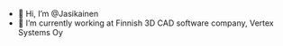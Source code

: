 - 👋 Hi, I’m @Jasikainen
- 👀 I’m currently working at Finnish 3D CAD software company, Vertex Systems Oy

<!---
Jasikainen/Jasikainen is a ✨ special ✨ repository because its `README.md` (this file) appears on your GitHub profile.
You can click the Preview link to take a look at your changes.
--->
